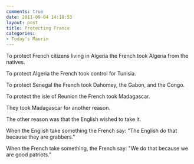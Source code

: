 ```yaml
---
comments: true
date: 2011-09-04 14:18:53
layout: post
title: Protecting France
categories:
- Today's Maurin
---
```


To protect French citizens
living in Algeria
the French took Algeria
from the natives.

To protect Algeria
the French took control
for Tunisia.

To protect Senegal
the French took Dahomey,
the Gabon, and the Congo.

To protect the isle of Reunion
the French took Madagascar.

They took Madagascar
for another reason.

The other reason was
that the English
wished to take it.

When the English
take something
the French say:
"The English do that
because they are grabbers."

When the French take something,
the French say:
"We do that
because we are
good patriots."
